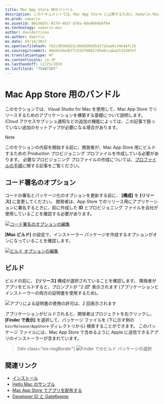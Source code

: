 ```yaml
---
title: Mac App Store 用のバンドル
description: このドキュメントでは、Mac App Store に公開するために Xamarin.Mac アプリをバンドルする方法について説明します。 コード署名オプションとビルドについて説明します。
ms.prod: xamarin
ms.assetid: 00a36d7c-937d-4657-bf6a-0de9684b8f94
ms.technology: xamarin-mac
author: davidortinau
ms.author: daortin
ms.date: 03/14/2017
ms.openlocfilehash: 7d2cd650dd22cd64d506d5d17a5ae0c34b44fc2b
ms.sourcegitcommit: d0e6436edbf7c52d760027d5e0ccaba2531d9fef
ms.translationtype: HT
ms.contentlocale: ja-JP
ms.lasthandoff: 12/25/2019
ms.locfileid: "75487207"
---
```

# <a name="bundling-for-the-mac-app-store"></a>Mac App Store 用のバンドル

このセクションでは、Visual Studio for Mac を使用して、Mac App Store でリリースするためのアプリケーションを構築する基礎について説明します。 iCloud アクセスやプッシュ通知などの追加の機能によっては、この記事で扱っていない追加のセットアップが必要になる場合があります。

> [!NOTE]
> このセクションの内容を開始する前に、開発者が、Mac App Store 用にビルドするための Production プロビジョニング プロファイルを作成している必要があります。 必要なプロビジョニング プロファイルの作成については、[プロファイルの手順](profiles.md)に関する記事をご覧ください。

## <a name="code-signing-options"></a>コード署名のオプション

コードの署名とパッケージ化のオプションを更新する前に、 **[構成]** を **[リリース]** に変更してください。 開発者は、App Store でのリリース用にアプリケーションに署名するときに、前に作成した **ID** とプロビジョニング ファイルを会社が使用していることを確認する必要があります。

[![コード署名のオプションの編集](bundling-images/sign.png)](bundling-images/sign-large.png#lightbox)

**[Mac ビルド]** の設定で、インストーラー パッケージを作成するオプションがオンになっていることを確認します。

[![ビルド オプションの編集](bundling-images/build.png "ビルド オプションの編集")](bundling-images/build-large.png#lightbox)

## <a name="build"></a>ビルド

ビルドの前に、 **[リリース]** 構成が選択されていることを確認します。 開発者がアプリをビルドすると、プロンプトが "_2 回_" 表示されます (アプリケーションとインストーラーの両方の証明書を使用するため)。

![アプリによる証明書の使用の許可は、2 回表示されます](bundling-images/perms02.png)

アプリケーションがビルドされると、開発者はプロジェクトを右クリックし、 **[Finder で表示]** を選択して、パッケージ ファイルを (下に示す例の `bin/Release/AppStore` ディレクトリから) 検索することができます。  このパッケージ ファイルには、Mac App Store で含めるように Apple に送信できるアプリのインストーラーが含まれています。

> [!div class="mx-imgBorder"]
> ![Finder でのビルド パッケージの選択](bundling-images/path.png)

## <a name="related-links"></a>関連リンク

- [インストール](/visualstudio/mac/installation/)
- [Hello Mac のサンプル](~/mac/get-started/hello-mac.md)
- [Mac App Store でアプリを配布する](https://developer.apple.com/devcenter/mac/checklist/)
- [Developer ID と GateKeeper](https://developer.apple.com/resources/developer-id/)
